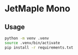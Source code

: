 # JetMaple Mono

## Usage

```bash
python -m venv .venv
source .venv/bin/activate
pip install -r requirements.txt
```
